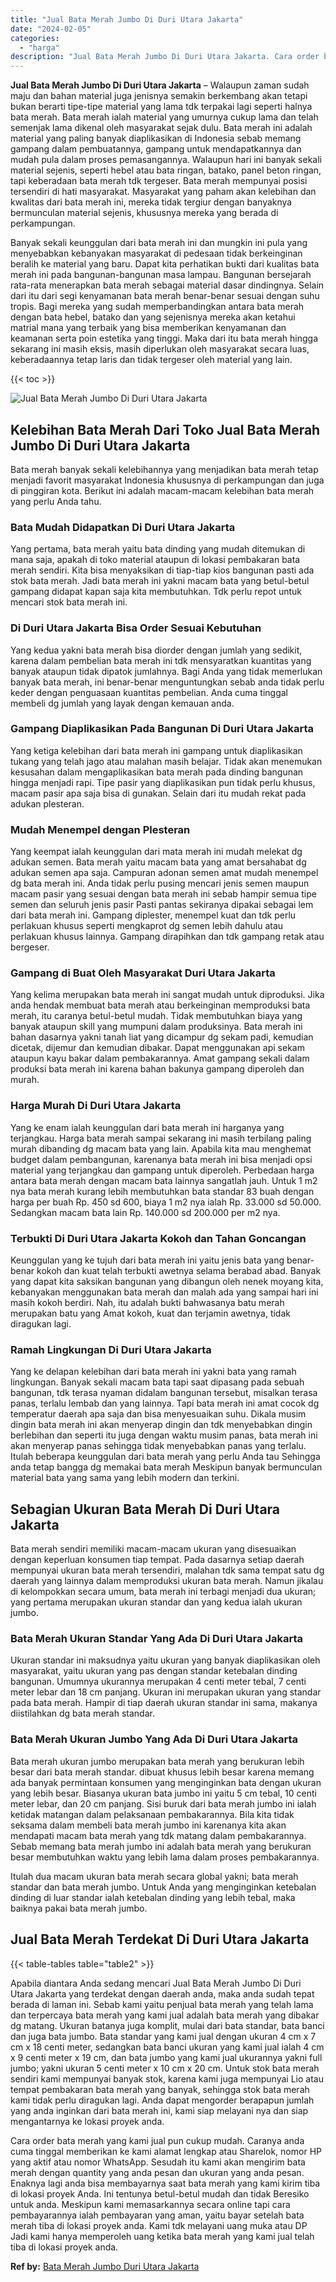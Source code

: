 ```yaml
---
title: "Jual Bata Merah Jumbo Di Duri Utara Jakarta"
date: "2024-02-05"
categories: 
  - "harga"
description: "Jual Bata Merah Jumbo Di Duri Utara Jakarta. Cara order bata merah yang kami jual pun cukup mudah. Caranya anda cuma tinggal memberikan ke kami alamat lengka..."
---
```


**Jual Bata Merah Jumbo Di Duri Utara Jakarta** – Walaupun zaman sudah maju dan bahan material juga jenisnya semakin berkembang akan tetapi bukan berarti tipe-tipe material yang lama tdk terpakai lagi seperti halnya bata merah. Bata merah ialah material yang umurnya cukup lama dan telah semenjak lama dikenal oleh masyarakat sejak dulu. Bata merah ini adalah material yang paling banyak diaplikasikan di Indonesia sebab memang gampang dalam pembuatannya, gampang untuk mendapatkannya dan mudah pula dalam proses pemasangannya. Walaupun hari ini banyak sekali material sejenis, seperti hebel atau bata ringan, batako, panel beton ringan, tapi keberadaan bata merah tdk tergeser. Bata merah mempunyai posisi tersendiri di hati masyarakat. Masyarakat yang paham akan kelebihan dan kwalitas dari bata merah ini, mereka tidak tergiur dengan banyaknya bermunculan material sejenis, khususnya mereka yang berada di perkampungan.

Banyak sekali keunggulan dari bata merah ini dan mungkin ini pula yang menyebabkan kebanyakan masyarakat di pedesaan tidak berkeinginan beralih ke material yang baru. Dapat kita perhatikan bukti dari kualitas bata merah ini pada bangunan-bangunan masa lampau. Bangunan bersejarah rata-rata menerapkan bata merah sebagai material dasar dindingnya. Selain dari itu dari segi kenyamanan bata merah benar-benar sesuai dengan suhu tropis. Bagi mereka yang sudah memperbandingkan antara bata merah dengan bata hebel, batako dan yang sejenisnya mereka akan ketahui matrial mana yang terbaik yang bisa memberikan kenyamanan dan keamanan serta poin estetika yang tinggi. Maka dari itu bata merah hingga sekarang ini masih eksis, masih diperlukan oleh masyarakat secara luas, keberadaannya tetap laris dan tidak tergeser oleh material yang lain.

{{< toc >}}

![Jual Bata Merah Jumbo Di Duri Utara Jakarta](/images/jual-bata-merah-15.png)

## Kelebihan Bata Merah Dari Toko Jual Bata Merah Jumbo Di Duri Utara Jakarta

Bata merah banyak sekali kelebihannya yang menjadikan bata merah tetap menjadi favorit masyarakat Indonesia khususnya di perkampungan dan juga di pinggiran kota. Berikut ini adalah macam-macam kelebihan bata merah yang perlu Anda tahu.

### Bata Mudah Didapatkan Di Duri Utara Jakarta

Yang pertama, bata merah yaitu bata dinding yang mudah ditemukan di mana saja, apakah di toko material ataupun di lokasi pembakaran bata merah sendiri. Kita bisa menyaksikan di tiap-tiap kios bangunan pasti ada stok bata merah. Jadi bata merah ini yakni macam bata yang betul-betul gampang didapat kapan saja kita membutuhkan. Tdk perlu repot untuk mencari stok bata merah ini.

### Di Duri Utara Jakarta Bisa Order Sesuai Kebutuhan

Yang kedua yakni bata merah bisa diorder dengan jumlah yang sedikit, karena dalam pembelian bata merah ini tdk mensyaratkan kuantitas yang banyak ataupun tidak dipatok jumlahnya. Bagi Anda yang tidak memerlukan banyak bata merah, ini benar-benar menguntungkan sebab anda tidak perlu keder dengan penguasaan kuantitas pembelian. Anda cuma tinggal membeli dg jumlah yang layak dengan kemauan anda.

### Gampang Diaplikasikan Pada Bangunan Di Duri Utara Jakarta

Yang ketiga kelebihan dari bata merah ini gampang untuk diaplikasikan tukang yang telah jago atau malahan masih belajar. Tidak akan menemukan kesusahan dalam mengaplikasikan bata merah pada dinding bangunan hingga menjadi rapi. Tipe pasir yang diaplikasikan pun tidak perlu khusus, macam pasir apa saja bisa di gunakan. Selain dari itu mudah rekat pada adukan plesteran.

### Mudah Menempel dengan Plesteran

Yang keempat ialah keunggulan dari mata merah ini mudah melekat dg adukan semen. Bata merah yaitu macam bata yang amat bersahabat dg adukan semen apa saja. Campuran adonan semen amat mudah menempel dg bata merah ini. Anda tidak perlu pusing mencari jenis semen maupun macam pasir yang sesuai dengan bata merah ini sebab hampir semua tipe semen dan seluruh jenis pasir Pasti pantas sekiranya dipakai sebagai lem dari bata merah ini. Gampang diplester, menempel kuat dan tdk perlu perlakuan khusus seperti mengkaprot dg semen lebih dahulu atau perlakuan khusus lainnya. Gampang dirapihkan dan tdk gampang retak atau bergeser.

### Gampang di Buat Oleh Masyarakat Duri Utara Jakarta

Yang kelima merupakan bata merah ini sangat mudah untuk diproduksi. Jika anda hendak membuat bata merah atau berkeinginan memproduksi bata merah, itu caranya betul-betul mudah. Tidak membutuhkan biaya yang banyak ataupun skill yang mumpuni dalam produksinya. Bata merah ini bahan dasarnya yakni tanah liat yang dicampur dg sekam padi, kemudian dicetak, dijemur dan kemudian dibakar. Dapat menggunakan api sekam ataupun kayu bakar dalam pembakarannya. Amat gampang sekali dalam produksi bata merah ini karena bahan bakunya gampang diperoleh dan murah.

### Harga Murah Di Duri Utara Jakarta

Yang ke enam ialah keunggulan dari bata merah ini harganya yang terjangkau. Harga bata merah sampai sekarang ini masih terbilang paling murah dibanding dg macam bata yang lain. Apabila kita mau menghemat budget dalam pembangunan, karenanya bata merah ini bisa menjadi opsi material yang terjangkau dan gampang untuk diperoleh. Perbedaan harga antara bata merah dengan macam bata lainnya sangatlah jauh. Untuk 1 m2 nya bata merah kurang lebih membutuhkan bata standar 83 buah dengan harga per buah Rp. 450 sd 600, biaya 1 m2 nya ialah Rp. 33.000 sd 50.000. Sedangkan macam bata lain Rp. 140.000 sd 200.000 per m2 nya.

### Terbukti Di Duri Utara Jakarta Kokoh dan Tahan Goncangan

Keunggulan yang ke tujuh dari bata merah ini yaitu jenis bata yang benar-benar kokoh dan kuat telah terbukti awetnya selama berabad abad. Banyak yang dapat kita saksikan bangunan yang dibangun oleh nenek moyang kita, kebanyakan menggunakan bata merah dan malah ada yang sampai hari ini masih kokoh berdiri. Nah, itu adalah bukti bahwasanya batu merah merupakan batu yang Amat kokoh, kuat dan terjamin awetnya, tidak diragukan lagi.

### Ramah Lingkungan Di Duri Utara Jakarta

Yang ke delapan kelebihan dari bata merah ini yakni bata yang ramah lingkungan. Banyak sekali macam bata tapi saat dipasang pada sebuah bangunan, tdk terasa nyaman didalam bangunan tersebut, misalkan terasa panas, terlalu lembab dan yang lainnya. Tapi bata merah ini amat cocok dg temperatur daerah apa saja dan bisa menyesuaikan suhu. Dikala musim dingin bata merah ini akan menyerap dingin dan tdk menyebabkan dingin berlebihan dan seperti itu juga dengan waktu musim panas, bata merah ini akan menyerap panas sehingga tidak menyebabkan panas yang terlalu. Itulah beberapa keunggulan dari bata merah yang perlu Anda tau Sehingga anda tetap bangga dg memakai bata merah Meskipun banyak bermunculan material bata yang sama yang lebih modern dan terkini.

## Sebagian Ukuran Bata Merah Di Duri Utara Jakarta

Bata merah sendiri memiliki macam-macam ukuran yang disesuaikan dengan keperluan konsumen tiap tempat. Pada dasarnya setiap daerah mempunyai ukuran bata merah tersendiri, malahan tdk sama tempat satu dg daerah yang lainnya dalam memproduksi ukuran bata merah. Namun jikalau di kelompokkan secara umum, bata merah ini terbagi menjadi dua ukuran; yang pertama merupakan ukuran standar dan yang kedua ialah ukuran jumbo.

### Bata Merah Ukuran Standar Yang Ada Di Duri Utara Jakarta

Ukuran standar ini maksudnya yaitu ukuran yang banyak diaplikasikan oleh masyarakat, yaitu ukuran yang pas dengan standar ketebalan dinding bangunan. Umumnya ukurannya merupakan 4 centi meter tebal, 7 centi meter lebar dan 18 cm panjang. Ukuran ini merupakan ukuran yang standar pada bata merah. Hampir di tiap daerah ukuran standar ini sama, makanya diistilahkan dg bata merah standar.

### Bata Merah Ukuran Jumbo Yang Ada Di Duri Utara Jakarta

Bata merah ukuran jumbo merupakan bata merah yang berukuran lebih besar dari bata merah standar. dibuat khusus lebih besar karena memang ada banyak permintaan konsumen yang menginginkan bata dengan ukuran yang lebih besar. Biasanya ukuran bata jumbo ini yaitu 5 cm tebal, 10 centi meter lebar, dan 20 cm panjang. Sisi buruk dari bata merah jumbo ini ialah ketidak matangan dalam pelaksanaan pembakarannya. Bila kita tidak seksama dalam membeli bata merah jumbo ini karenanya kita akan mendapati macam bata merah yang tdk matang dalam pembakarannya. Sebab memang bata merah jumbo ini adalah bata merah yang berukuran besar membutuhkan waktu yang lebih lama dalam proses pembakarannya.

Itulah dua macam ukuran bata merah secara global yakni; bata merah standar dan bata merah jumbo. Untuk Anda yang menginginkan ketebalan dinding di luar standar ialah ketebalan dinding yang lebih tebal, maka baiknya pakai bata merah jumbo.

## Jual Bata Merah Terdekat Di Duri Utara Jakarta

{{< table-tables table="table2" >}}

Apabila diantara Anda sedang mencari Jual Bata Merah Jumbo Di Duri Utara Jakarta yang terdekat dengan daerah anda, maka anda sudah tepat berada di laman ini. Sebab kami yaitu penjual bata merah yang telah lama dan terpercaya bata merah yang kami jual adalah bata merah yang dibakar dg matang. Ukuran batanya juga komplit, mulai dari bata standar, bata banci dan juga bata jumbo. Bata standar yang kami jual dengan ukuran 4 cm x 7 cm x 18 centi meter, sedangkan bata banci ukuran yang kami jual ialah 4 cm x 9 centi meter x 19 cm, dan bata jumbo yang kami jual ukurannya yakni full jumbo; yakni ukuran 5 centi meter x 10 cm x 20 cm. Untuk stok bata merah sendiri kami mempunyai banyak stok, karena kami juga mempunyai Lio atau tempat pembakaran bata merah yang banyak, sehingga stok bata merah kami tidak perlu diragukan lagi. Anda dapat mengorder berapapun jumlah yang anda inginkan dari bata merah ini, kami siap melayani nya dan siap mengantarnya ke lokasi proyek anda.

Cara order bata merah yang kami jual pun cukup mudah. Caranya anda cuma tinggal memberikan ke kami alamat lengkap atau Sharelok, nomor HP yang aktif atau nomor WhatsApp. Sesudah itu kami akan mengirim bata merah dengan quantity yang anda pesan dan ukuran yang anda pesan. Enaknya lagi anda bisa membayarnya saat bata merah yang kami kirim tiba di lokasi proyek Anda. Ini tentunya betul-betul mudah dan tidak Beresiko untuk anda. Meskipun kami memasarkannya secara online tapi cara pembayarannya ialah pembayaran yang aman, yaitu bayar setelah bata merah tiba di lokasi proyek anda. Kami tdk melayani uang muka atau DP Jadi kami hanya memperoleh uang ketika bata merah yang kami jual telah tiba di lokasi proyek anda.

**Ref by:** [Bata Merah Jumbo Duri Utara Jakarta](https://id.wikipedia.org/wiki/Bata)
